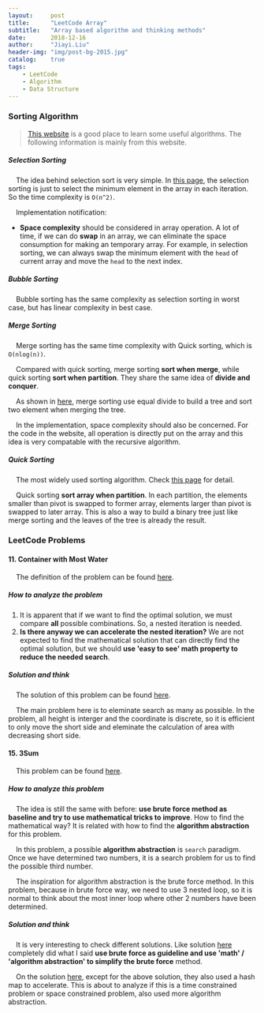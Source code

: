 ```yaml
---
layout:     post
title:      "LeetCode Array"
subtitle:   "Array based algorithm and thinking methods"
date:       2018-12-16
author:     "Jiayi.Liu"
header-img: "img/post-bg-2015.jpg"
catalog: 	true
tags:
    - LeetCode
    - Algorithm
    - Data Structure
---
```


### Sorting Algorithm
> [This website](https://www.geeksforgeeks.org/sorting-algorithms/#algo) is a good place to learn some useful algorithms. The following information is mainly from this website.

##### Selection Sorting
&nbsp;&nbsp;&nbsp;&nbsp;The idea behind selection sort is very simple. In [this page](https://www.geeksforgeeks.org/selection-sort/), the selection sorting is just to select the minimum element in the array in each iteration. So the time complexity is `O(n^2)`.

&nbsp;&nbsp;&nbsp;&nbsp;Implementation notification:

* **Space complexity** should be considered in array operation. A lot of time, if we can do **swap** in an array, we can eliminate the space consumption for making an temporary array. For example, in selection sorting, we can always swap the minimum element with the `head` of current array and move the `head` to the next index.

##### Bubble Sorting
&nbsp;&nbsp;&nbsp;&nbsp;Bubble sorting has the same complexity as selection sorting in worst case, but has linear complexity in best case.

##### Merge Sorting
&nbsp;&nbsp;&nbsp;&nbsp;Merge sorting has the same time complexity with Quick sorting, which is `O(nlog(n))`.

&nbsp;&nbsp;&nbsp;&nbsp;Compared with quick sorting, merge sorting **sort when merge**, while quick sorting **sort when partition**. They share the same idea of **divide and conquer**.

&nbsp;&nbsp;&nbsp;&nbsp;As shown in [here](https://www.geeksforgeeks.org/merge-sort/), merge sorting use equal divide to build a tree and sort two element when merging the tree.

&nbsp;&nbsp;&nbsp;&nbsp;In the implementation, space complexity should also be concerned. For the code in the website, all operation is directly put on the array and this idea is very compatable with the recursive algorithm.

##### Quick Sorting
&nbsp;&nbsp;&nbsp;&nbsp;The most widely used sorting algorithm. Check [this page](https://www.geeksforgeeks.org/quick-sort/) for detail.

&nbsp;&nbsp;&nbsp;&nbsp;Quick sorting **sort array when partition**. In each partition, the elements smaller than pivot is swapped to former array, elements larger than pivot is swapped to later array. This is also a way to build a binary tree just like merge sorting and the leaves of the tree is already the result.

### LeetCode Problems

#### 11. Container with Most Water
&nbsp;&nbsp;&nbsp;&nbsp;The definition of the problem can be found [here](https://leetcode.com/problems/container-with-most-water/). 

##### How to analyze the problem
1. It is apparent that if we want to find the optimal solution, we must compare **all** possible combinations. So, a nested iteration is needed.
2. **Is there anyway we can accelerate the nested iteration?** We are not expected to find the mathematical solution that can directly find the optimal solution, but we should **use 'easy to see' math property to reduce the needed search**.

##### Solution and think
&nbsp;&nbsp;&nbsp;&nbsp;The solution of this problem can be found [here](https://github.com/adam-p/markdown-here/wiki/Markdown-Cheatsheet#lists).

&nbsp;&nbsp;&nbsp;&nbsp;The main problem here is to eleminate search as many as possible. In the problem, all height is interger and the coordinate is discrete, so it is efficient to only move the short side and eleminate the calculation of area with decreasing short side.

#### 15. 3Sum
&nbsp;&nbsp;&nbsp;&nbsp;This problem can be found [here](https://leetcode.com/problems/3sum/).

##### How to analyze this problem
&nbsp;&nbsp;&nbsp;&nbsp;The idea is still the same with before: **use brute force method as baseline and try to use mathematical tricks to improve**. How to find the mathematical way? It is related with how to find the **algorithm abstraction** for this problem.

&nbsp;&nbsp;&nbsp;&nbsp;In this problem, a possible **algorithm abstraction** is `search` paradigm. Once we have determined two numbers, it is a search problem for us to find the possible third number.

&nbsp;&nbsp;&nbsp;&nbsp;The inspiration for algorithm abstraction is the brute force method. In this problem, because in brute force way, we need to use 3 nested loop, so it is normal to think about the most inner loop where other 2 numbers have been determined.

##### Solution and think
&nbsp;&nbsp;&nbsp;&nbsp;It is very interesting to check different solutions. Like solution [here](https://github.com/qiyuangong/leetcode/blob/master/python/015_3Sum.py) completely did what I said **use brute force as guideline and use 'math' / 'algorithm abstraction' to simplify the brute force** method.

&nbsp;&nbsp;&nbsp;&nbsp;On the solution [here](https://github.com/haoel/leetcode/blob/master/algorithms/cpp/3Sum/3Sum.cpp), except for the above solution, they also used a hash map to accelerate. This is about to analyze if this is a time constrained problem or space constrained problem, also used more algorithm abstraction.
